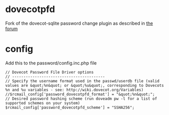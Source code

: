 # dovecotpfd

Fork of the dovecot-sqlite password change plugin as described in [the forum](http://www.roundcubeforum.net/index.php?topic=8848.0)

# config
Add this to the password/config.inc.php file

```
// Dovecot Password File Driver options
// -----------------------------------------
// Specify the username format used in the passwd/userdb file (valid values are &quot;%n&quot; or &quot;%u&quot;, corresponding to Dovecots %n and %u variables - see: http://wiki.dovecot.org/Variables)
//$rcmail_config['password_dovecotpfd_format'] = "&quot;%n&quot;";
// Desired password hashing scheme (run doveadm pw -l for a list of supported schemes on your system)
$rcmail_config['password_dovecotpfd_scheme'] = "SSHA256";
```

